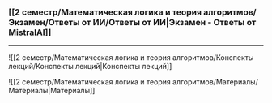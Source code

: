 ### [[2 семестр/Математическая логика и теория алгоритмов/Экзамен/Ответы от ИИ/Ответы от ИИ|Экзамен - Ответы от MistralAI]]

---

![[2 семестр/Математическая логика и теория алгоритмов/Конспекты лекций/Конспекты лекций|Конспекты лекций]]

![[2 семестр/Математическая логика и теория алгоритмов/Материалы/Материалы|Материалы]]